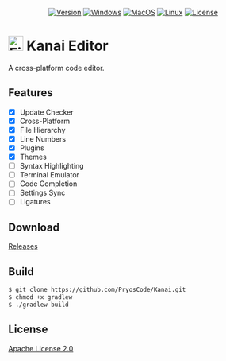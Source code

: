 <p align="center">
    <a href="https://github.com/PryosCode/Kanai/tags"><img alt="Version" src="https://img.shields.io/github/v/release/PryosCode/Kanai?label=Version"></a>
    <a href="https://github.com/PryosCode/Kanai/actions"><img alt="Windows" src="https://github.com/PryosCode/Kanai/actions/workflows/windows.yml/badge.svg"></a>
    <a href="https://github.com/PryosCode/Kanai/actions"><img alt="MacOS" src="https://github.com/PryosCode/Kanai/actions/workflows/macos.yml/badge.svg"></a>
    <a href="https://github.com/PryosCode/Kanai/actions"><img alt="Linux" src="https://github.com/PryosCode/Kanai/actions/workflows/linux.yml/badge.svg"></a>
    <a href="https://github.com/PryosCode/Kanai/blob/master/LICENSE"><img alt="License" src="https://img.shields.io/github/license/PryosCode/Kanai?label=License"></a>
</p>

# <a href="https://github.com/PryosCode/Kanai/blob/master/app/src/main/resources/img/icon.svg"><img src="https://github.com/PryosCode/Kanai/raw/master/app/src/main/resources/img/icon.png" alt="File" width="30" height="auto"></a> Kanai Editor

A cross-platform code editor.

## Features

- [x] Update Checker
- [x] Cross-Platform
- [x] File Hierarchy
- [x] Line Numbers
- [x] Plugins
- [x] Themes
- [ ] Syntax Highlighting
- [ ] Terminal Emulator
- [ ] Code Completion
- [ ] Settings Sync
- [ ] Ligatures

## Download

[Releases](https://github.com/PryosCode/Kanai/releases)

## Build

```bash
$ git clone https://github.com/PryosCode/Kanai.git
$ chmod +x gradlew
$ ./gradlew build
```

## License

[Apache License 2.0](https://github.com/PryosCode/Kanai/blob/master/LICENSE)
